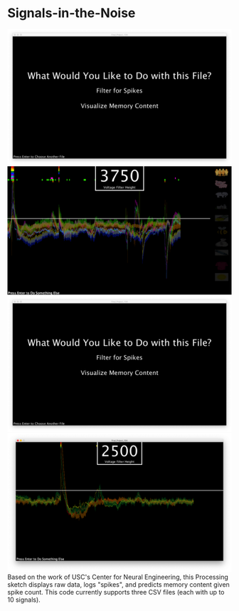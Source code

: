 # Signals-in-the-Noise
![alt text](https://github.com/GarrettMFlynn/Signals-in-the-Noise/blob/master/Images/Screen%20Shot%202019-05-06%20at%204.54.41%20PM.png) ![alt text](https://github.com/GarrettMFlynn/Signals-in-the-Noise/blob/master/Images/Screen%20Shot%202019-05-06%20at%204.55.59%20PM.png)
![alt text](https://github.com/GarrettMFlynn/Signals-in-the-Noise/blob/master/Images/Screen%20Shot%202019-05-06%20at%204.54.41%20PM.png) ![alt text](https://github.com/GarrettMFlynn/Signals-in-the-Noise/blob/master/Images/Screen%20Shot%202019-05-06%20at%204.58.18%20PM.png)
Based on the work of USC's Center for Neural Engineering, this Processing sketch displays raw data, logs "spikes", and predicts memory content given spike count. This code currently supports three CSV files (each with up to 10 signals). 
